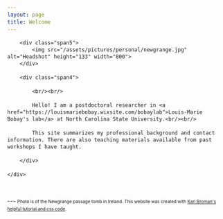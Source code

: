 ```yaml
---
layout: page
title: Welcome
---
```


<div class="container">
    <div class="row-fluid">

        <div class="span5">
        	<img src="/assets/pictures/personal/newgrange.jpg" alt="Headshot" height="133" width="800">
        </div>

        <div class="span4">

			<br/><br/>

			Hello! I am a postdoctoral researcher in <a href="https://louismariebobay.wixsite.com/bobaylab">Louis-Marie Bobay's lab</a> at North Carolina State University.<br/><br/>

			This site summarizes my professional background and contact information. There are also teaching materials available from past workshops I have taught.

        </div>

    </div>

</div>


<p><br/></p>
---
 <font size="-2">Photo is of the Newgrange passage tomb in Ireland. This website was created with <a href="https://kbroman.org/simple_site/pages/independent_site.html">Karl Broman's helpful tutorial and css code</a>.</font>
